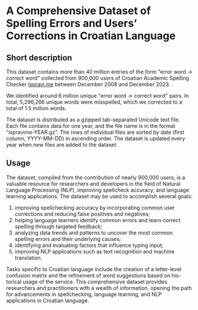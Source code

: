 # A Comprehensive Dataset of Spelling Errors and Users’ Corrections in Croatian Language

## Short description

This dataset contains more than 40 million entries of the form "error word → correct word" collected from 900,000 users of Croatian Academic Spelling Checker [Ispravi.me](https://ispravi.me/) between December 2008 and December 2023. 

We identified around 6 million unique "error word → correct word" pairs. In total, 5,296,266 unique words were misspelled, which we corrected to a total of 1.5 million words.

The dataset is distributed as a gzipped tab-separated Unicode text file. Each file contains data for one year, and the file name is in the format “ispravime-YEAR.gz”. The rows of individual files are sorted by date (first column, YYYY-MM-DD) in ascending order. The dataset is updated every year when new files are added to the dataset.

## Usage
The dataset, compiled from the contribution of nearly 900,000 users, is a valuable resource for researchers and developers in the field of Natural Language Processing (NLP), improving spellcheck accuracy, and language learning applications. The dataset may be used to accomplish several goals: 
<ol>
  <li>improving spellchecking accuracy by incorporating common user corrections and reducing false positives and negatives;</li>
  <li>helping language learners identify common errors and learn correct spelling through targeted feedback;</li>
  <li>analyzing data trends and patterns to uncover the most common spelling errors and their underlying causes;</li>
  <li>identifying and evaluating factors that influence typing input;</li>
  <li>improving NLP applications such as text recognition and machine translation.</li>
</ol>
 
Tasks specific to Croatian language include the creation of a letter-level confusion matrix and the refinement of word suggestions based on his-torical usage of the service. This comprehensive dataset provides researchers and practitioners with a wealth of information, opening the path for advancements in spellchecking, language learning, and NLP applications in Croatian language.

